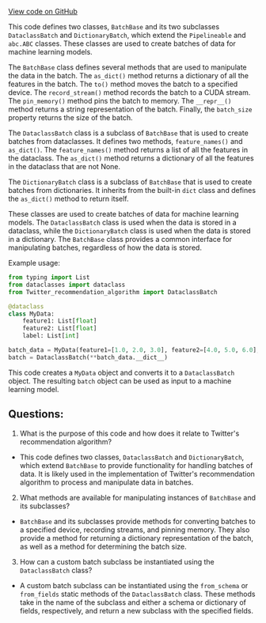 [View code on GitHub](https://github.com/twitter/the-algorithm-ml/common/batch.py)

This code defines two classes, `BatchBase` and its two subclasses `DataclassBatch` and `DictionaryBatch`, which extend the `Pipelineable` and `abc.ABC` classes. These classes are used to create batches of data for machine learning models. 

The `BatchBase` class defines several methods that are used to manipulate the data in the batch. The `as_dict()` method returns a dictionary of all the features in the batch. The `to()` method moves the batch to a specified device. The `record_stream()` method records the batch to a CUDA stream. The `pin_memory()` method pins the batch to memory. The `__repr__()` method returns a string representation of the batch. Finally, the `batch_size` property returns the size of the batch.

The `DataclassBatch` class is a subclass of `BatchBase` that is used to create batches from dataclasses. It defines two methods, `feature_names()` and `as_dict()`. The `feature_names()` method returns a list of all the features in the dataclass. The `as_dict()` method returns a dictionary of all the features in the dataclass that are not None.

The `DictionaryBatch` class is a subclass of `BatchBase` that is used to create batches from dictionaries. It inherits from the built-in `dict` class and defines the `as_dict()` method to return itself.

These classes are used to create batches of data for machine learning models. The `DataclassBatch` class is used when the data is stored in a dataclass, while the `DictionaryBatch` class is used when the data is stored in a dictionary. The `BatchBase` class provides a common interface for manipulating batches, regardless of how the data is stored. 

Example usage:

```python
from typing import List
from dataclasses import dataclass
from Twitter_recommendation_algorithm import DataclassBatch

@dataclass
class MyData:
    feature1: List[float]
    feature2: List[float]
    label: List[int]

batch_data = MyData(feature1=[1.0, 2.0, 3.0], feature2=[4.0, 5.0, 6.0], label=[0, 1, 0])
batch = DataclassBatch(**batch_data.__dict__)
``` 

This code creates a `MyData` object and converts it to a `DataclassBatch` object. The resulting `batch` object can be used as input to a machine learning model.
## Questions: 
 1. What is the purpose of this code and how does it relate to Twitter's recommendation algorithm?
- This code defines two classes, `DataclassBatch` and `DictionaryBatch`, which extend `BatchBase` to provide functionality for handling batches of data. It is likely used in the implementation of Twitter's recommendation algorithm to process and manipulate data in batches.

2. What methods are available for manipulating instances of `BatchBase` and its subclasses?
- `BatchBase` and its subclasses provide methods for converting batches to a specified device, recording streams, and pinning memory. They also provide a method for returning a dictionary representation of the batch, as well as a method for determining the batch size.

3. How can a custom batch subclass be instantiated using the `DataclassBatch` class?
- A custom batch subclass can be instantiated using the `from_schema` or `from_fields` static methods of the `DataclassBatch` class. These methods take in the name of the subclass and either a schema or dictionary of fields, respectively, and return a new subclass with the specified fields.
